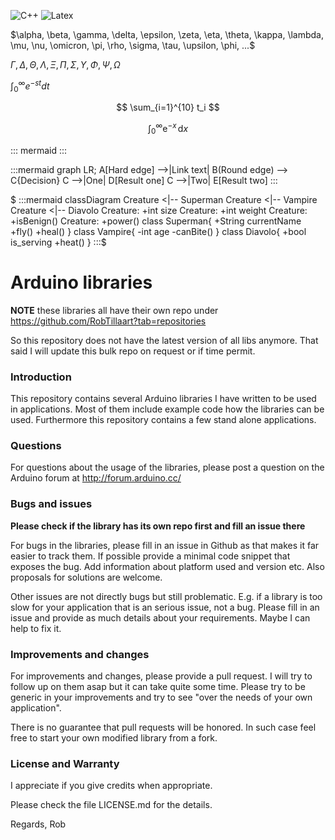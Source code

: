![C++](https://img.shields.io/badge/C++-Arduino-009988.svg?style=for-the-badge/&logo=c%2B%2B&logoColor=009988)
![Latex](https://img.shields.io/badge/Codigo-Latex-009988.svg?style=for-the-badge/&logo=latex&logoColor=00ff00)

$\alpha, \beta, \gamma, \delta, \epsilon, \zeta, \eta, \theta, \kappa, \lambda, \mu, \nu, \omicron, \pi, \rho, \sigma, \tau, \upsilon, \phi, ...$ 

$\Gamma,  \Delta,  \Theta, \Lambda, \Xi, \Pi, \Sigma, \Upsilon, \Phi, \Psi, \Omega$

$\int_0^\infty e^{-st}dt$

$$
\sum_{i=1}^{10} t_i
$$

$$
\int_0^\infty \mathrm{e}^{-x}\,\mathrm{d}x
$$

::: mermaid
<mermaid diagram syntax>
:::

:::mermaid
graph LR;
    A[Hard edge] -->|Link text| B(Round edge) --> C{Decision}
    C -->|One| D[Result one]
    C -->|Two| E[Result two]
:::

$ :::mermaid
classDiagram
    Creature <|-- Superman
    Creature <|-- Vampire
    Creature <|-- Diavolo
    Creature: +int size
    Creature: +int weight
    Creature: +isBenign()
    Creature: +power()
    class Superman{
        +String currentName
        +fly()
        +heal()
    }
    class Vampire{
        -int age
        -canBite()
    }
    class Diavolo{
        +bool is_serving
        +heat()
    }
:::$

# Arduino libraries

**NOTE** these libraries all have their own repo under https://github.com/RobTillaart?tab=repositories

So this repository does not have the latest version of all libs anymore. 
That said I will update this bulk repo on request or if time permit.


### Introduction

This repository contains several Arduino libraries I have written to be used in applications. 
Most of them include example code how the libraries can be used. 
Furthermore this repository contains a few stand alone applications.


### Questions

For questions about the usage of the libraries, please post a question on the Arduino 
forum at http://forum.arduino.cc/


### Bugs and issues

**Please check if the library has its own repo first and fill an issue there**

For bugs in the libraries, please fill in an issue in Github as that makes it far easier to track them. 
If possible provide a minimal code snippet that exposes the bug. 
Add information about platform used and version etc.
Also proposals for solutions are welcome.

Other issues are not directly bugs but still problematic.
E.g. if a library is too slow for your application that is an serious issue, not a bug. 
Please fill in an issue and provide as much details about your requirements.
Maybe I can help to fix it.


### Improvements and changes

For improvements and changes, please provide a pull request. 
I will try to follow up on them asap but it can take quite some time. 
Please try to be generic in your improvements and try to see "over the needs of your own application".

There is no guarantee that pull requests will be honored.
In such case feel free to start your own modified library from a fork.


### License and Warranty

I appreciate if you give credits when appropriate.

Please check the file LICENSE.md for the details.


Regards,
Rob


